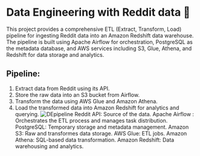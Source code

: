 # Data Engineering with Reddit data 🚀
This project provides a comprehensive ETL (Extract, Transform, Load) pipeline for ingesting Reddit data into an Amazon Redshift data warehouse.
The pipeline is built using Apache Airflow for orchestration, PostgreSQL as the metadata database, and AWS services including S3, Glue, Athena, and Redshift for data storage and analytics.
## Pipeline:
 1. Extract data from Reddit using its API.
 2. Store the raw data into an S3 bucket from Airflow.
 3. Transform the data using AWS Glue and Amazon Athena.
 4. Load the transformed data into Amazon Redshift for analytics and querying.
  ![DEpipeline](https://github.com/user-attachments/assets/219a8a4c-4385-4465-8704-901611c04131)
 Reddit API: Source of the data.
 Apache Airflow : Orchestrates the ETL process and manages task distribution.
 PostgreSQL: Temporary storage and metadata management.
 Amazon S3: Raw and transformes data storage.
 AWS Glue: ETL jobs.
 Amazon Athena: SQL-based data transformation.
 Amazon Redshift: Data warehousing and analytics.


